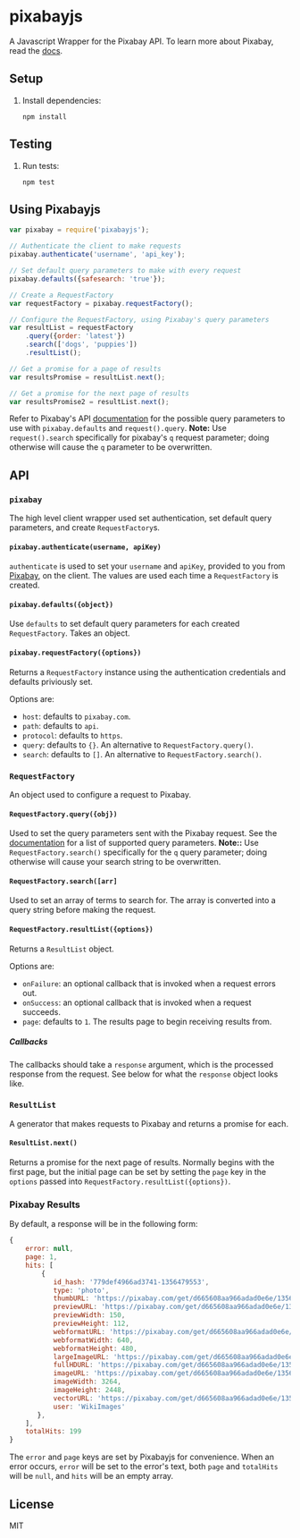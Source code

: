 # pixabayjs
A Javascript Wrapper for the Pixabay API. To learn more about Pixabay, read the [docs][docs].

## Setup

1. Install dependencies:

    `npm install`

## Testing
1. Run tests:

    `npm test`

## Using Pixabayjs

```javascript
var pixabay = require('pixabayjs');

// Authenticate the client to make requests
pixabay.authenticate('username', 'api_key');

// Set default query parameters to make with every request
pixabay.defaults({safesearch: 'true'});

// Create a RequestFactory
var requestFactory = pixabay.requestFactory();

// Configure the RequestFactory, using Pixabay's query parameters
var resultList = requestFactory    
    .query({order: 'latest'})
    .search(['dogs', 'puppies'])
    .resultList();

// Get a promise for a page of results
var resultsPromise = resultList.next();

// Get a promise for the next page of results
var resultsPromise2 = resultList.next();
```

Refer to Pixabay's API [documentation][docs] for the possible query parameters to use with `pixabay.defaults` and `request().query`. **Note:** Use `request().search` specifically for pixabay's `q` request parameter; doing otherwise will cause the `q` parameter to be overwritten.

## API
### `pixabay`
The high level client wrapper used set authentication, set default query parameters, and create `RequestFactory`s.

#### `pixabay.authenticate(username, apiKey)`
`authenticate` is used to set your `username` and `apiKey`, provided to you from [Pixabay][registration], on the client. The values are used each time a `RequestFactory` is created.

#### `pixabay.defaults({object})`
Use `defaults` to set default query parameters for each created `RequestFactory`. Takes an object.

#### `pixabay.requestFactory({options})`
Returns a `RequestFactory` instance using the authentication credentials and defaults priviously set.

Options are:
- `host`: defaults to `pixabay.com`.
- `path`: defaults to `api`.
- `protocol`: defaults to `https`.
- `query`: defaults to `{}`. An alternative to `RequestFactory.query()`.
- `search`: defaults to `[]`. An alternative to `RequestFactory.search()`.

### `RequestFactory`
An object used to configure a request to Pixabay.

#### `RequestFactory.query({obj})`
Used to set the query parameters sent with the Pixabay request. See the [documentation][docs] for a list of supported query parameters. **Note::** Use `RequestFactory.search()` specifically for the `q` query parameter; doing otherwise will cause your search string to be overwritten.

#### `RequestFactory.search([arr]`
Used to set an array of terms to search for. The array is converted into a query string before making the request.

#### `RequestFactory.resultList({options})`
Returns a `ResultList` object.

Options are:
- `onFailure`: an optional callback that is invoked when a request errors out.
- `onSuccess`: an optional callback that is invoked when a request succeeds.
- `page`: defaults to `1`. The results page to begin receiving results from.

##### Callbacks
The callbacks should take a `response` argument, which is the processed response from the request. See below for what the `response` object looks like.

### `ResultList`
A generator that makes requests to Pixabay and returns a promise for each.

#### `ResultList.next()`
Returns a promise for the next page of results. Normally begins with the first page, but the initial page can be set by setting the `page` key in the `options` passed into `RequestFactory.resultList({options})`.

### Pixabay Results
By default, a response will be in the following form:

```javascript
{
    error: null,
    page: 1,
    hits: [
        {
           id_hash: '779def4966ad3741-1356479553',
           type: 'photo',
           thumbURL: 'https://pixabay.com/get/d665608aa966adad0e6e/1356479553/ef2c43ccb41a18d6_68.jpg',
           previewURL: 'https://pixabay.com/get/d665608aa966adad0e6e/1356479553/28d20b56447d87bf_150.jpg',
           previewWidth: 150,
           previewHeight: 112,
           webformatURL: 'https://pixabay.com/get/d665608aa966adad0e6e/1356479553/286a88431d7a9651_640.jpg',
           webformatWidth: 640,
           webformatHeight: 480,
           largeImageURL: 'https://pixabay.com/get/d665608aa966adad0e6e/1356479553/14f48b3f589431efa50561c7_1280.jpg',
           fullHDURL: 'https://pixabay.com/get/d665608aa966adad0e6e/1356479553/e1849b5c833c6dc8554eded5_1920.jpg',
           imageURL: 'https://pixabay.com/get/d665608aa966adad0e6e/1356479553/94f19b8545cf5355895bbcfa.jpg',
           imageWidth: 3264,
           imageHeight: 2448,
           vectorURL: 'https://pixabay.com/get/d665608aa966adad0e6e/1356479553/fd35g48942gfzs8d9zfs98df.svg',
           user: 'WikiImages'
       },
    ],
    totalHits: 199
}
```

The `error` and `page` keys are set by Pixabayjs for convenience. When an error occurs, `error` will be set to the error's text, both `page` and `totalHits` will be `null`, and `hits` will be an empty array.

## License
MIT

[docs]: http://pixabay.com/api/docs/
[registration]: https://pixabay.com/en/accounts/register/
